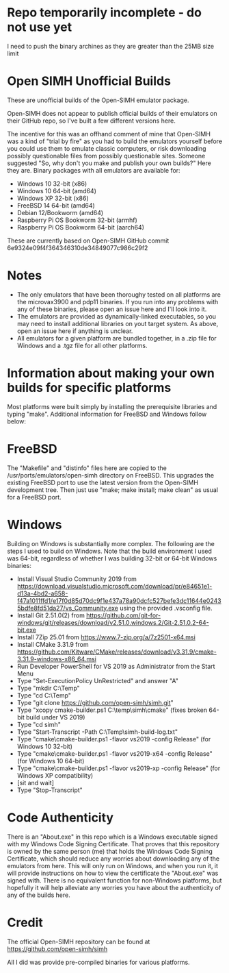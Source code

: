 # Repo temporarily incomplete - do not use yet
I need to push the binary archines as they are greater than the 25MB size limit

# Open SIMH Unofficial Builds
These are unofficial builds of the Open-SIMH emulator package.

Open-SIMH does not appear to publish official builds of their emulators on their GitHub repo, so I've built a few different versions here.

The incentive for this was an offhand comment of mine that Open-SIMH was a kind of "trial by fire" as you had to build the emulators yourself before you could use them to emulate classic computers, or risk downloading possibly questionable files from possibly questionable sites. Someone suggested "So, why don't you make and publish your own builds?" Here they are. Binary packages with all emulators are available for:
- Windows 10 32-bit (x86)
- Windows 10 64-bit (amd64)
- Windows XP 32-bit (x86)
- FreeBSD 14 64-bit (amd64)
- Debian 12/Bookworm (amd64)
- Raspberry Pi OS Bookworm 32-bit (armhf)
- Raspberry Pi OS Bookworm 64-bit (aarch64)

These are currently based on Open-SIMH GitHub commit 6e9324e09f4f364346310de34849077c986c29f2

# Notes
- The only emulators that have been thoroughy tested on all platforms are the microvax3900 and pdp11 binaries. If you run into any problems with any of these binaries, please open an issue here and I'll look into it.
- The emulators are provided as dynamically-linked executables, so you may need to install additional libraries on yout target system. As above, open an issue here if anything is unclear.
- All emulators for a given platform are bundled together, in a .zip file for Windows and a .tgz file for all other platforms.

# Information about making your own builds for specific platforms
Most platforms were built simply by installing the prerequisite libraries and typing "make". Additional information for FreeBSD and Windows follow below:

# FreeBSD
The "Makefile" and "distinfo" files here are copied to the /usr/ports/emulators/open-simh directory on FreeBSD. This upgrades the existing FreeBSD port to use the latest version from the Open-SIMH development tree. Then just use "make; make install; make clean" as usual for a FreeBSD port.

# Windows
Building on Windows is substantially more complex. The following are the steps I used to build on Windows. Note that the build environment I used was 64-bit, regardless of whether I was building 32-bit or 64-bit Windows binaries:
- Install Visual Studio Community 2019 from https://download.visualstudio.microsoft.com/download/pr/e84651e1-d13a-4bd2-a658-f47a1011ffd1/e17f0d85d70dc9f1e437a78a90dcfc527befe3dc11644e02435bdfe8fd51da27/vs_Community.exe using the provided .vsconfig file.
- Install Git 2.51.0(2) from https://github.com/git-for-windows/git/releases/download/v2.51.0.windows.2/Git-2.51.0.2-64-bit.exe
- Install 7Zip 25.01 from https://www.7-zip.org/a/7z2501-x64.msi
- Install CMake 3.31.9 from https://github.com/Kitware/CMake/releases/download/v3.31.9/cmake-3.31.9-windows-x86_64.msi
- Run Developer PowerShell for VS 2019 as Administrator from the Start Menu
- Type "Set-ExecutionPolicy UnRestricted" and answer "A" 
- Type "mkdir C:\Temp"
- Type "cd C:\Temp"
- Type "git clone https://github.com/open-simh/simh.git"
- Type "xcopy cmake-builder.ps1 C:\temp\simh\cmake" (fixes broken 64-bit build under VS 2019)
- Type "cd simh"
- Type "Start-Transcript -Path C:\Temp\simh-build-log.txt"
- Type "cmake\cmake-builder.ps1 -flavor vs2019 -config Release" (for Windows 10 32-bit)
- Type "cmake\cmake-builder.ps1 -flavor vs2019-x64 -config Release" (for Windows 10 64-bit)
- Type "cmake\cmake-builder.ps1 -flavor vs2019-xp -config Release" (for Windows XP compatibility)
- [sit and wait]
- Type "Stop-Transcript"

# Code Authenticity
There is an "About.exe" in this repo which is a Windows executable signed with my Windows Code Signing Certificate. That proves that this repository is owned by the same person (me) that holds the Windows Code Signing Certificate, which should reduce any worries about downloading any of the emulators from here. This will only run on Windows, and when you run it, it will provide instructions on how to view the certificate the "About.exe" was signed with. There is no equivalent function for non-Windows platforms, but hopefully it will help alleviate any worries you have about the authenticity of any of the builds here.

# Credit
The official Open-SIMH repository can be found at https://github.com/open-simh/simh

All I did was provide pre-compiled binaries for various platforms.
